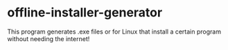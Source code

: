 # offline-installer-generator
This program generates .exe files or for Linux that install a certain program without needing the internet!

